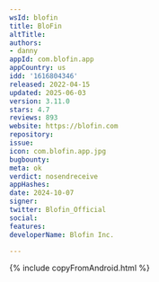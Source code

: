 ```yaml
---
wsId: blofin
title: BloFin
altTitle: 
authors:
- danny
appId: com.blofin.app
appCountry: us
idd: '1616804346'
released: 2022-04-15
updated: 2025-06-03
version: 3.11.0
stars: 4.7
reviews: 893
website: https://blofin.com
repository: 
issue: 
icon: com.blofin.app.jpg
bugbounty: 
meta: ok
verdict: nosendreceive
appHashes: 
date: 2024-10-07
signer: 
twitter: Blofin_Official
social: 
features: 
developerName: Blofin Inc.

---
```


{% include copyFromAndroid.html %}
